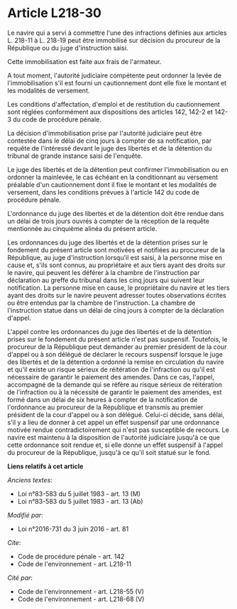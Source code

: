 # Article L218-30

Le navire qui a servi à commettre l'une des infractions définies aux articles L. 218-11 à L. 218-19 peut être immobilisé sur
décision du procureur de la République ou du juge d'instruction saisi. 

Cette immobilisation est faite aux frais de l'armateur.

A tout moment, l'autorité judiciaire compétente peut ordonner la levée de l'immobilisation s'il est fourni un cautionnement
dont elle fixe le montant et les modalités de versement. 

Les conditions d'affectation, d'emploi et de restitution du cautionnement sont réglées conformément aux dispositions des
articles 142, 142-2 et 142-3 du code de procédure pénale.

La décision d'immobilisation prise par l'autorité judiciaire peut être contestée dans le délai de cinq jours à compter de sa
notification, par requête de l'intéressé devant le juge des libertés et de la détention du tribunal de grande instance saisi
de l'enquête. 

Le juge des libertés et de la détention peut confirmer l'immobilisation ou en ordonner la mainlevée, le cas échéant en la
conditionnant au versement préalable d'un cautionnement dont il fixe le montant et les modalités de versement, dans les
conditions prévues à l'article 142 du code de procédure pénale.

L'ordonnance du juge des libertés et de la détention doit être rendue dans un délai de trois jours ouvrés à compter de la
réception de la requête mentionnée au cinquième alinéa du présent article.

Les ordonnances du juge des libertés et de la détention prises sur le fondement du présent article sont motivées et notifiées
au procureur de la République, au juge d'instruction lorsqu'il est saisi, à la personne mise en cause et, s'ils sont connus,
au propriétaire et aux tiers ayant des droits sur le navire, qui peuvent les déférer à la chambre de l'instruction par
déclaration au greffe du tribunal dans les cinq jours qui suivent leur notification. La personne mise en cause, le
propriétaire du navire et les tiers ayant des droits sur le navire peuvent adresser toutes observations écrites ou être
entendus par la chambre de l'instruction. La chambre de l'instruction statue dans un délai de cinq jours à compter de la
déclaration d'appel.

L'appel contre les ordonnances du juge des libertés et de la détention prises sur le fondement du présent article n'est pas
suspensif. Toutefois, le procureur de la République peut demander au premier président de la cour d'appel ou à son délégué de
déclarer le recours suspensif lorsque le juge des libertés et de la détention a ordonné la remise en circulation du navire et
qu'il existe un risque sérieux de réitération de l'infraction ou qu'il est nécessaire de garantir le paiement des amendes.
Dans ce cas, l'appel, accompagné de la demande qui se réfère au risque sérieux de réitération de l'infraction ou à la
nécessité de garantir le paiement des amendes, est formé dans un délai de six heures à compter de la notification de
l'ordonnance au procureur de la République et transmis au premier président de la cour d'appel ou à son délégué. Celui-ci
décide, sans délai, s'il y a lieu de donner à cet appel un effet suspensif par une ordonnance motivée rendue
contradictoirement qui n'est pas susceptible de recours. Le navire est maintenu à la disposition de l'autorité judiciaire
jusqu'à ce que cette ordonnance soit rendue et, si elle donne un effet suspensif à l'appel du procureur de la République,
jusqu'à ce qu'il soit statué sur le fond.

**Liens relatifs à cet article**

_Anciens textes_:

  - Loi n°83-583 du 5 juillet 1983 - art. 13 (M)
  - Loi n°83-583 du 5 juillet 1983 - art. 13 (Ab)

_Modifié par_:

  - Loi n°2016-731 du 3 juin 2016 - art. 81

_Cite_:

  - Code de procédure pénale - art. 142
  - Code de l'environnement - art. L218-11

_Cité par_:

  - Code de l'environnement - art. L218-55 (V)
  - Code de l'environnement - art. L218-68 (V)

